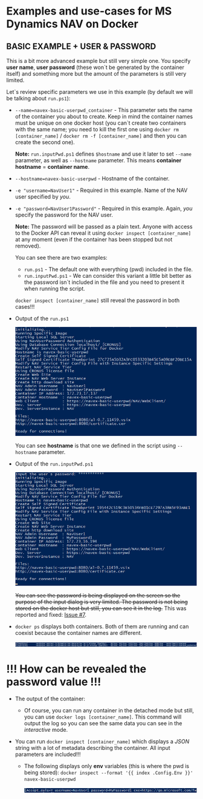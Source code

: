 # Examples and use-cases for MS Dynamics NAV on Docker

## BASIC EXAMPLE + USER & PASSWORD

This is a bit more advanced example but still very simple one. You specify **user name**, **user password** (these won\`t be generated by the container itself) and something more but the amount of the parameters is still very limited.

Let\`s review specific parameters we use in this example (by default we will be talking about `run.ps1`):
- `--name=navex-basic-userpwd_container` - This parameter sets the name of the container you about to create. Keep in mind the container names must be unique on one docker host (you can\`t create two containers with the same name; you need to kill the first one using `docker rm [container_name]` / `docker rm -f [container_name]` and then you can create the second one).
    
    **Note:**
    `run.inputPwd.ps1` defines `$hostname` and use it later to set `--name` parameter, as well as `--hostname` parameter. This means **container hostname** = **container name**.

- `--hostname=navex-basic-userpwd` - Hostname of the container. 

- `-e "username=NavUser1"` - Required in this example. Name of the NAV user specified by *you*.

- `-e "password=NavUser1Password"` - Required in this example. Again, *you* specify the password for the NAV user.

	**Note:**
	The password will be passed as a plain text. Anyone with access to the Docker API can reveal it using `docker inspect [container_name]` at any moment (even if the container has been stopped but not removed).	
    
    You can see there are two examples:
    - `run.ps1` - The default one with everything (pwd) included in the file.
    - `run.inputPwd.ps1` - We can consider this variant a little bit better as the password isn\`t included in the file and you need to present it when running the script. 
    
    `docker inspect [container_name]` still reveal the password in both cases!!!

- Output of the `run.ps1`

    ![](../media/basic_userpwd_containerStarted_01.jpg)

    You can see **hostname** is that one we defined in the script using `--hostname` parameter.

- Output of the `run.inputPwd.ps1`

    ![](../media/basic_userpwd_containerStarted_02.jpg)

    ~~You can see the password is being displayed on the screen so the purpose of the input dialog is very limited. The password is not being stored on the docker host but still, you can see it in the log.~~ This was reported and fixed: [Issue #7](https://github.com/Microsoft/nav-docker/issues/7).

- `docker ps` displays both containers. Both of them are running and can coexist because the container names are different.

    ![](../media/basic_userpwd_containerList.jpg)

# !!! How can be revealed the password value !!!

- The output of the container:

    - Of course, you can run any container in the detached mode but still, you can use `docker logs [container_name]`. This command will output the log so you can see the same data you can see in the *interactive* mode.

- You can run `docker inspect [container_name]` which displays a *JSON* string with a lot of metadata describing the container. All input parameters are included!!!

    - The following displays only **env** variables (this is where the pwd is being stored): `docker inspect --format '{{ index .Config.Env }}' navex-basic-userpwd`

        ![](../media/basic_userpwd_dockerInspect_01.jpg)
